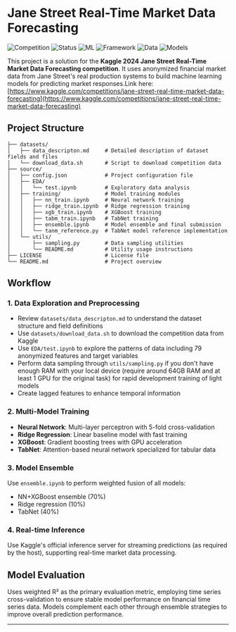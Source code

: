 # Jane Street Real-Time Market Data Forecasting

![Competition](https://img.shields.io/badge/Competition-Kaggle-20BEFF?style=flat-square&logo=kaggle)
![Status](https://img.shields.io/badge/Status-Completed-brightgreen?style=flat-square)
![ML](https://img.shields.io/badge/ML-Ensemble-orange?style=flat-square)
![Framework](https://img.shields.io/badge/Framework-PyTorch-red?style=flat-square&logo=pytorch)
![Data](https://img.shields.io/badge/Data-Financial-blue?style=flat-square)
![Models](https://img.shields.io/badge/Models-4-purple?style=flat-square)

This project is a solution for the **Kaggle 2024 Jane Street Real-Time Market Data Forecasting competition**. It uses anonymized financial market data from Jane Street's real production systems to build machine learning models for predicting market responses.Link here: [https://www.kaggle.com/competitions/jane-street-real-time-market-data-forecasting](https://www.kaggle.com/competitions/jane-street-real-time-market-data-forecasting)

## Project Structure

```
├── datasets/
│   ├── data_descripton.md     # Detailed description of dataset fields and files
│   └── download_data.sh       # Script to download competition data
├── source/
│   ├── config.json            # Project configuration file
│   ├── EDA/
│   │   └── test.ipynb         # Exploratory data analysis
│   ├── training/              # Model training modules
│   │   ├── nn_train.ipynb     # Neural network training
│   │   ├── ridge_train.ipynb  # Ridge regression training
│   │   ├── xgb_train.ipynb    # XGBoost training
│   │   ├── tabm_train.ipynb   # TabNet training
│   │   ├── ensemble.ipynb     # Model ensemble and final submission
│   │   └── tanm_reference.py  # TabNet model reference implementation
│   └── utils/
│       ├── sampling.py        # Data sampling utilities
│       └── README.md          # Utility usage instructions
├── LICENSE                    # License file
└── README.md                  # Project overview
```

## Workflow

### 1. Data Exploration and Preprocessing
- Review `datasets/data_descripton.md` to understand the dataset structure and field definitions
- Use `datasets/download_data.sh` to download the competition data from Kaggle
- Use `EDA/test.ipynb` to explore the patterns of data including 79 anonymized features and target variables
- Perform data sampling through `utils/sampling.py` if you don't have enough RAM with your local device (require around 64GB RAM and at least 1 GPU for the original task) for rapid development training of light models
- Create lagged features to enhance temporal information

### 2. Multi-Model Training
- **Neural Network**: Multi-layer perceptron with 5-fold cross-validation
- **Ridge Regression**: Linear baseline model with fast training
- **XGBoost**: Gradient boosting trees with GPU acceleration
- **TabNet**: Attention-based neural network specialized for tabular data

### 3. Model Ensemble
Use `ensemble.ipynb` to perform weighted fusion of all models:
- NN+XGBoost ensemble (70%)
- Ridge regression (10%)  
- TabNet (40%)

### 4. Real-time Inference
Use Kaggle's official inference server for streaming predictions (as required by the host), supporting real-time market data processing.

## Model Evaluation

Uses weighted R² as the primary evaluation metric, employing time series cross-validation to ensure stable model performance on financial time series data. Models complement each other through ensemble strategies to improve overall prediction performance.

---
